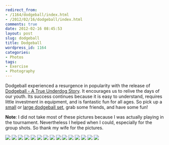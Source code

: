 ```yaml
---
redirect_from:
- /1164/dodgeball/index.html
- /2012/02/16/dodgeball/index.html
comments: true
date: 2012-02-16 08:45:53
layout: post
slug: dodgeball
title: Dodgeball
wordpress_id: 1164
categories:
- Photos
tags:
- Exercise
- Photography
---
```


Dodgeball experienced a resurgence in popularity with the release of [Dodgeball - A True Underdog Story](http://amzn.to/MnBO66). It encourages us to relive the days of our youth. Its success continues because it is easy to understand, requires little investment in equipment, and is fantastic fun for all ages. So pick up a [small](http://amzn.to/NoGjuR) or [large dodgeball set](http://amzn.to/MJm12S), grab some friends, and have some fun!

**Note**: I did not take most of these pictures because I was actually playing in the tournament. Nevertheless I helped when I could, especially for the group shots. So thank my wife for the pictures.

<div class="galleria">
<a href="http://img.gtww.net/2011/10_Hit_And_Run_Dodgeball/e407/Dodgeball-1_d43a622.jpg"><img data-title="" data-description="" src="http://img.gtww.net/2011/10_Hit_And_Run_Dodgeball/e407/Thumbs/Dodgeball-1_3b8c.jpg"/></a>
<a href="http://img.gtww.net/2011/10_Hit_And_Run_Dodgeball/e407/Dodgeball-2_5e66f63.jpg"><img data-title="" data-description="" src="http://img.gtww.net/2011/10_Hit_And_Run_Dodgeball/e407/Thumbs/Dodgeball-2_b06d.jpg"/></a>
<a href="http://img.gtww.net/2011/10_Hit_And_Run_Dodgeball/e407/Dodgeball-3_e04ced7.jpg"><img data-title="" data-description="" src="http://img.gtww.net/2011/10_Hit_And_Run_Dodgeball/e407/Thumbs/Dodgeball-3_5399.jpg"/></a>
<a href="http://img.gtww.net/2011/10_Hit_And_Run_Dodgeball/e407/Dodgeball-5_c54645c.jpg"><img data-title="" data-description="" src="http://img.gtww.net/2011/10_Hit_And_Run_Dodgeball/e407/Thumbs/Dodgeball-5_b623.jpg"/></a>
<a href="http://img.gtww.net/2011/10_Hit_And_Run_Dodgeball/e407/Dodgeball-6_e36fb55.jpg"><img data-title="" data-description="" src="http://img.gtww.net/2011/10_Hit_And_Run_Dodgeball/e407/Thumbs/Dodgeball-6_caab.jpg"/></a>
<a href="http://img.gtww.net/2011/10_Hit_And_Run_Dodgeball/e407/Dodgeball-7_6850971.jpg"><img data-title="" data-description="" src="http://img.gtww.net/2011/10_Hit_And_Run_Dodgeball/e407/Thumbs/Dodgeball-7_39dc.jpg"/></a>
<a href="http://img.gtww.net/2011/10_Hit_And_Run_Dodgeball/e407/Dodgeball-8_e99864c.jpg"><img data-title="" data-description="" src="http://img.gtww.net/2011/10_Hit_And_Run_Dodgeball/e407/Thumbs/Dodgeball-8_083e.jpg"/></a>
<a href="http://img.gtww.net/2011/10_Hit_And_Run_Dodgeball/e407/Dodgeball-9_2ffc94c.jpg"><img data-title="" data-description="" src="http://img.gtww.net/2011/10_Hit_And_Run_Dodgeball/e407/Thumbs/Dodgeball-9_7ddc.jpg"/></a>
<a href="http://img.gtww.net/2011/10_Hit_And_Run_Dodgeball/e407/Dodgeball-10_6c3cc69.jpg"><img data-title="" data-description="" src="http://img.gtww.net/2011/10_Hit_And_Run_Dodgeball/e407/Thumbs/Dodgeball-10_8a7c.jpg"/></a>
<a href="http://img.gtww.net/2011/10_Hit_And_Run_Dodgeball/e407/Dodgeball-11_1f574cb.jpg"><img data-title="" data-description="" src="http://img.gtww.net/2011/10_Hit_And_Run_Dodgeball/e407/Thumbs/Dodgeball-11_8cf1.jpg"/></a>
<a href="http://img.gtww.net/2011/10_Hit_And_Run_Dodgeball/e407/Dodgeball-12_6b962fa.jpg"><img data-title="" data-description="" src="http://img.gtww.net/2011/10_Hit_And_Run_Dodgeball/e407/Thumbs/Dodgeball-12_a30a.jpg"/></a>
<a href="http://img.gtww.net/2011/10_Hit_And_Run_Dodgeball/e407/Dodgeball-13_366cc9d.jpg"><img data-title="" data-description="" src="http://img.gtww.net/2011/10_Hit_And_Run_Dodgeball/e407/Thumbs/Dodgeball-13_190d.jpg"/></a>
<a href="http://img.gtww.net/2011/10_Hit_And_Run_Dodgeball/e407/Dodgeball-14_f131332.jpg"><img data-title="" data-description="" src="http://img.gtww.net/2011/10_Hit_And_Run_Dodgeball/e407/Thumbs/Dodgeball-14_28dd.jpg"/></a>
<a href="http://img.gtww.net/2011/10_Hit_And_Run_Dodgeball/e407/Dodgeball-15_265123e.jpg"><img data-title="" data-description="" src="http://img.gtww.net/2011/10_Hit_And_Run_Dodgeball/e407/Thumbs/Dodgeball-15_24e9.jpg"/></a>
<a href="http://img.gtww.net/2011/10_Hit_And_Run_Dodgeball/e407/Dodgeball-16_e1ddc8e.jpg"><img data-title="" data-description="" src="http://img.gtww.net/2011/10_Hit_And_Run_Dodgeball/e407/Thumbs/Dodgeball-16_0351.jpg"/></a>
</div>
